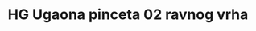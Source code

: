 ---
layout: product
title: "HG Ugaona pinceta 02 ravnog vrha"
price: "1300" 
desc: "Pinceta"
img_path: "/assets/img/AK9162.webp"
brand: "AK"
available: true
special_offer: true
new: false
soon: false
cat: "070000"
subcat: "070200"
subsubcat: "070201"
sifra: "AK9162"
popular: false
spec: true
---